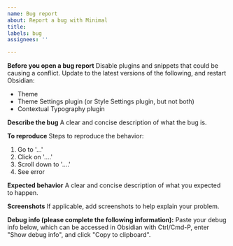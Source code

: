 ```yaml
---
name: Bug report
about: Report a bug with Minimal
title: 
labels: bug
assignees: ''

---
```


**Before you open a bug report**
Disable plugins and snippets that could be causing a conflict. Update to the latest versions of the following, and restart Obsidian:
-  Theme
-  Theme Settings plugin (or Style Settings plugin, but not both)
- Contextual Typography plugin

**Describe the bug**
A clear and concise description of what the bug is.

**To reproduce**
Steps to reproduce the behavior:
1. Go to '...'
2. Click on '....'
3. Scroll down to '....'
4. See error

**Expected behavior**
A clear and concise description of what you expected to happen.

**Screenshots**
If applicable, add screenshots to help explain your problem.

**Debug info (please complete the following information):**
Paste your debug info below, which can be accessed in Obsidian with Ctrl/Cmd-P, enter "Show debug info", and click "Copy to clipboard".
